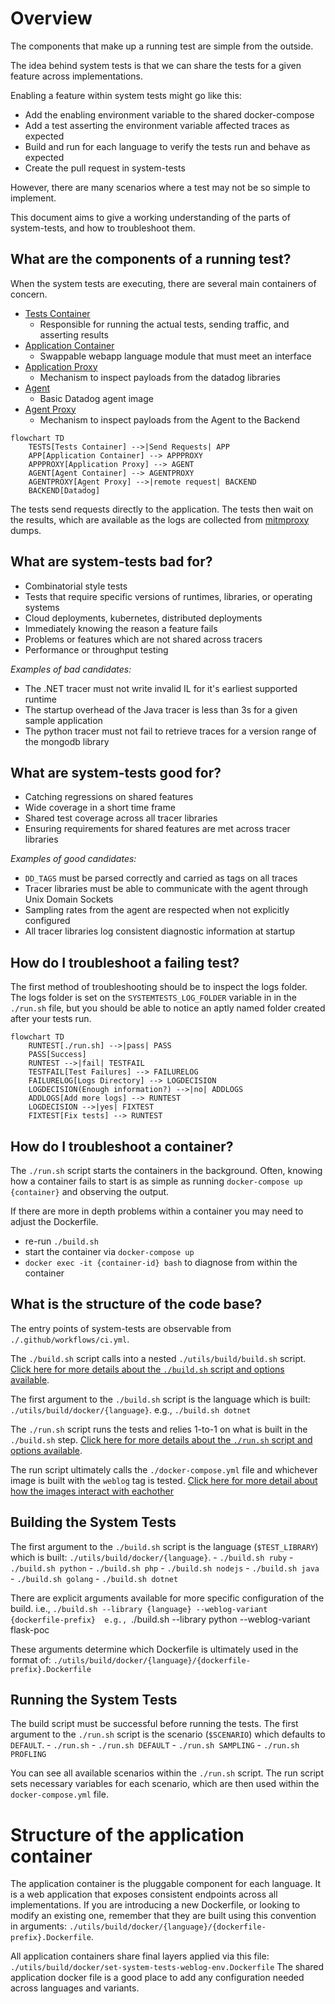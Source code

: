 # Overview

The components that make up a running test are simple from the outside.

The idea behind system tests is that we can share the tests for a given feature across implementations.

Enabling a feature within system tests might go like this:
 - Add the enabling environment variable to the shared docker-compose
 - Add a test asserting the environment variable affected traces as expected
 - Build and run for each language to verify the tests run and behave as expected
 - Create the pull request in system-tests

However, there are many scenarios where a test may not be so simple to implement.

This document aims to give a working understanding of the parts of system-tests, and how to troubleshoot them.

## What are the components of a running test?

When the system tests are executing, there are several main containers of concern.
 - [Tests Container](TODO)
   - Responsible for running the actual tests, sending traffic, and asserting results
 - [Application Container](#structure-of-the-application-container)
   - Swappable webapp language module that must meet an interface
 - [Application Proxy](TODO)
   - Mechanism to inspect payloads from the datadog libraries
 - [Agent](TODO)
   - Basic Datadog agent image
 - [Agent Proxy](TODO)
   - Mechanism to inspect payloads from the Agent to the Backend

```mermaid
flowchart TD
    TESTS[Tests Container] -->|Send Requests| APP
    APP[Application Container] --> APPPROXY
    APPPROXY[Application Proxy] --> AGENT
    AGENT[Agent Container] --> AGENTPROXY
    AGENTPROXY[Agent Proxy] -->|remote request| BACKEND
    BACKEND[Datadog]
```

The tests send requests directly to the application.
The tests then wait on the results, which are available as the logs are collected from [mitmproxy](TODO) dumps.

## What are system-tests bad for?

 - Combinatorial style tests
 - Tests that require specific versions of runtimes, libraries, or operating systems
 - Cloud deployments, kubernetes, distributed deployments
 - Immediately knowing the reason a feature fails
 - Problems or features which are not shared across tracers
 - Performance or throughput testing

 *Examples of bad candidates:*
  - The .NET tracer must not write invalid IL for it's earliest supported runtime
  - The startup overhead of the Java tracer is less than 3s for a given sample application
  - The python tracer must not fail to retrieve traces for a version range of the mongodb library

## What are system-tests good for?

 - Catching regressions on shared features
 - Wide coverage in a short time frame
 - Shared test coverage across all tracer libraries
 - Ensuring requirements for shared features are met across tracer libraries

*Examples of good candidates:*
  - `DD_TAGS` must be parsed correctly and carried as tags on all traces
  - Tracer libraries must be able to communicate with the agent through Unix Domain Sockets
  - Sampling rates from the agent are respected when not explicitly configured
  - All tracer libraries log consistent diagnostic information at startup

## How do I troubleshoot a failing test?

The first method of troubleshooting should be to inspect the logs folder.
The logs folder is set on the `SYSTEMTESTS_LOG_FOLDER` variable in in the `./run.sh` file, but you should be able to notice an aptly named folder created after your tests run.

```mermaid
flowchart TD
    RUNTEST[./run.sh] -->|pass| PASS
    PASS[Success]
    RUNTEST -->|fail| TESTFAIL
    TESTFAIL[Test Failures] --> FAILURELOG
    FAILURELOG[Logs Directory] --> LOGDECISION
    LOGDECISION(Enough information?) -->|no| ADDLOGS
    ADDLOGS[Add more logs] --> RUNTEST
    LOGDECISION -->|yes| FIXTEST
    FIXTEST[Fix tests] --> RUNTEST
```

## How do I troubleshoot a container?

The `./run.sh` script starts the containers in the background.
Often, knowing how a container fails to start is as simple as running `docker-compose up {container}` and observing the output.

If there are more in depth problems within a container you may need to adjust the Dockerfile.
 - re-run `./build.sh`
 - start the container via `docker-compose up`
 - `docker exec -it {container-id} bash` to diagnose from within the container


## What is the structure of the code base?

The entry points of system-tests are observable from `./.github/workflows/ci.yml`.

The `./build.sh` script calls into a nested `./utils/build/build.sh` script.
[Click here for more details about the `./build.sh` script and options available](#building-the-system-tests).

The first argument to the `./build.sh` script is the language which is built: `./utils/build/docker/{language}`.
    e.g., `./build.sh dotnet`

The `./run.sh` script runs the tests and relies 1-to-1 on what is built in the `./build.sh` step.
[Click here for more details about the `./run.sh` script and options available](#running-the-system-tests).

The run script ultimately calls the `./docker-compose.yml` file and whichever image is built with the `weblog` tag is tested. 
[Click here for more detail about how the images interact with eachother](#what-are-the-components-of-a-running-test)

## Building the System Tests

The first argument to the `./build.sh` script is the language (`$TEST_LIBRARY`) which is built: `./utils/build/docker/{language}`.
    - `./build.sh ruby`
    - `./build.sh python`
    - `./build.sh php`
    - `./build.sh nodejs`
    - `./build.sh java`
    - `./build.sh golang`
    - `./build.sh dotnet`

There are explicit arguments available for more specific configuration of the build.
    i.e., `./build.sh --library {language} --weblog-variant {dockerfile-prefix} 
    e.g., `./build.sh --library python --weblog-variant flask-poc 

These arguments determine which Dockerfile is ultimately used in the format of: `./utils/build/docker/{language}/{dockerfile-prefix}.Dockerfile`

## Running the System Tests

The build script must be successful before running the tests.
The first argument to the `./run.sh` script is the scenario (`$SCENARIO`) which defaults to `DEFAULT`.
    - `./run.sh`
    - `./run.sh DEFAULT`
    - `./run.sh SAMPLING`
    - `./run.sh PROFLING`

You can see all available scenarios within the `./run.sh` script.
The run script sets necessary variables for each scenario, which are then used within the `docker-compose.yml` file.

# Structure of the application container

The application container is the pluggable component for each language.
It is a web application that exposes consistent endpoints across all implementations.
If you are introducing a new Dockerfile, or looking to modify an existing one, remember that they are built using this convention in arguments: `./utils/build/docker/{language}/{dockerfile-prefix}.Dockerfile`.

All application containers share final layers applied via this file: `./utils/build/docker/set-system-tests-weblog-env.Dockerfile`
The shared application docker file is a good place to add any configuration needed across languages and variants.
